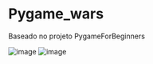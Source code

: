 # Pygame_wars
Baseado no projeto PygameForBeginners

![image](https://user-images.githubusercontent.com/49208754/168156416-ded2fb5e-1c27-4a18-97e1-d0fd00dbae10.png)
![image](https://user-images.githubusercontent.com/49208754/168156486-cd7d5fea-85c5-4557-a93e-b41fbf04c08b.png)
